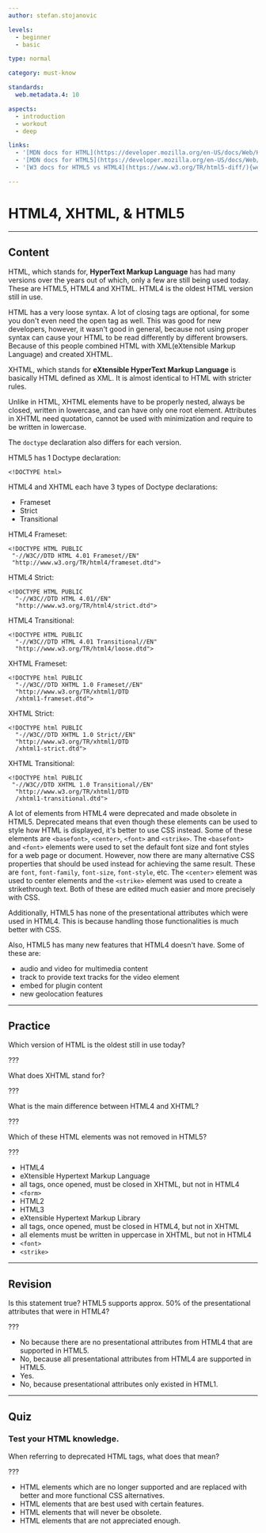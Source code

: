 ```yaml
---
author: stefan.stojanovic

levels:
  - beginner
  - basic

type: normal

category: must-know

standards:
  web.metadata.4: 10

aspects:
  - introduction
  - workout
  - deep

links:
  - '[MDN docs for HTML](https://developer.mozilla.org/en-US/docs/Web/HTML){website}'
  - '[MDN docs for HTML5](https://developer.mozilla.org/en-US/docs/Web/Guide/HTML/HTML5){website}'
  - '[W3 docs for HTML5 vs HTML4](https://www.w3.org/TR/html5-diff/){website}'

---
```

# HTML4, XHTML, & HTML5
---
## Content

HTML, which stands for, **HyperText Markup Language** has had many versions over the years out of which, only a few are still being used today.
These are HTML5, HTML4 and XHTML. HTML4 is the oldest HTML version still in use.

HTML has a very loose syntax. A lot of closing tags are optional, for some you don't even need the open tag as well. This was good for new developers, however, it wasn't good in general, because not using proper syntax can cause your HTML to be read differently by different browsers. Because of this people combined HTML with XML(eXtensible Markup Language) and created XHTML.

XHTML, which stands for **eXtensible HyperText Markup Language** is basically HTML defined as XML. It is almost identical to HTML with stricter rules.

Unlike in HTML, XHTML elements have to be properly nested, always be closed, written in lowercase, and can have only one root element.
Attributes in XHTML need quotation, cannot be used with minimization and require to be written in lowercase.

The `doctype` declaration also differs for each version.

HTML5 has 1 Doctype declaration:
```
<!DOCTYPE html>
```

HTML4 and XHTML each have 3 types of Doctype declarations:
 - Frameset
 - Strict
 - Transitional

HTML4 Frameset:
```
<!DOCTYPE HTML PUBLIC
 "-//W3C//DTD HTML 4.01 Frameset//EN"
 "http://www.w3.org/TR/html4/frameset.dtd">
```

HTML4 Strict:
```
<!DOCTYPE HTML PUBLIC
  "-//W3C//DTD HTML 4.01//EN"
  "http://www.w3.org/TR/html4/strict.dtd">
```

HTML4 Transitional:
```
<!DOCTYPE HTML PUBLIC
  "-//W3C//DTD HTML 4.01 Transitional//EN"
  "http://www.w3.org/TR/html4/loose.dtd">
```

XHTML Frameset:
```
<!DOCTYPE html PUBLIC
  "-//W3C//DTD XHTML 1.0 Frameset//EN"
  "http://www.w3.org/TR/xhtml1/DTD
  /xhtml1-frameset.dtd">
```

XHTML Strict:
```
<!DOCTYPE html PUBLIC
  "-//W3C//DTD XHTML 1.0 Strict//EN"
  "http://www.w3.org/TR/xhtml1/DTD
  /xhtml1-strict.dtd">
```

XHTML Transitional:
```
<!DOCTYPE html PUBLIC
 "-//W3C//DTD XHTML 1.0 Transitional//EN"
  "http://www.w3.org/TR/xhtml1/DTD
  /xhtml1-transitional.dtd">
```

A lot of elements from HTML4 were deprecated and made obsolete in HTML5. Deprecated means that even though these elements can be used to style how HTML is displayed, it's better to use CSS instead. Some of these elements are `<basefont>`, `<center>`, `<font>` and `<strike>`.  The `<basefont>` and `<font>` elements were used to set the default font size and font styles for a web page or document. However, now there are many alternative CSS properties that should be used instead for achieving the same result. These are `font`, `font-family`, `font-size`, `font-style`, etc. The `<center>` element was used to center elements and the `<strike>` element was used to create a strikethrough text. Both of these are edited much easier and more precisely with CSS.

Additionally, HTML5 has none of the presentational attributes which were used in HTML4. This is because handling those functionalities is much better with CSS.

Also, HTML5 has many new features that HTML4 doesn't have. Some of these are:
  - audio and video for multimedia content
  - track to provide text tracks for the video element
  - embed for plugin content
  - new geolocation features


---
## Practice

Which version of HTML is the oldest still in use today?

???

What does XHTML stand for?

???

What is the main difference between HTML4 and XHTML?

???

Which of these HTML elements was not removed in HTML5?

???

* HTML4
* eXtensible Hypertext Markup Language
* all tags, once opened, must be closed in XHTML, but not in HTML4
* `<form>`
* HTML2
* HTML3
* eXtensible Hypertext Markup Library
* all tags, once opened, must be closed in HTML4, but not in XHTML
* all elements must be written in uppercase in XHTML, but not in HTML4
* `<font>`
* `<strike>`


---
## Revision

Is this statement true?
HTML5 supports approx. 50% of the presentational attributes that were in HTML4?

???

* No because there are no presentational attributes from HTML4 that are supported in HTML5.
* No, because all presentational attributes from HTML4 are supported in HTML5.
* Yes.
* No, because presentational attributes only existed in HTML1.

---
## Quiz

### Test your HTML knowledge.

When referring to deprecated HTML tags, what does that mean?

???

* HTML elements which are no longer supported and are replaced with better and more functional CSS alternatives.
* HTML elements that are best used with certain features.
* HTML elements that will never be obsolete.
* HTML elements that are not appreciated enough.
